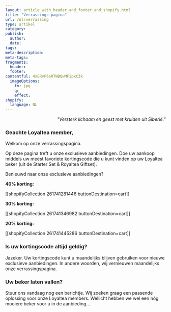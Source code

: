 ```yaml
---
layout: article_with_header_and_footer_and_shopify.html
title: "Verrassings-pagina"
url: /nl/verrassing
type: artikel
category:
publish:
  author:
  date:
tags:
meta-description:
meta-tags:
fragments:
  header:
  footer:
contentful: 4xERvF6aRTWBQwMFipxC3k
  imageOptions:
    fm: jpg
    q: 
    effect:
shopify:
  language: NL
---
```

<p style="text-align: right"><i>"Versterk lichaam en geest met kruiden uit Siberië."</i></p>

### Geachte Loyaltea member,

Welkom op onze verrassingspagina.

Op deze pagina treft u onze exclusieve aanbiedingen. Doe uw aankoop middels uw meest favoriete kortingscode die u kunt vinden op uw Loyaltea beker (uit de Starter Set & Royaltea Giftset).

Benieuwd naar onze exclusieve aanbiedingen?

**40% korting:**

[[shopifyCollection 261741281446 buttonDestination=cart]]

**30% korting:**

[[shopifyCollection 261741346982 buttonDestination=cart]]

**20% korting:**

[[shopifyCollection 261741445286 buttonDestination=cart]]

### Is uw kortingscode altijd geldig?
Jazeker. Uw kortingscode kunt u maandelijks blijven gebruiken voor nieuwe exclusieve aanbiedingen. In andere woorden, wij vernieuwen maandelijks onze verrassingspagina.

### Uw beker laten vallen?
Stuur ons vandaag nog een berichtje. Wij zoeken graag een passende oplossing voor onze Loyaltea members. Wellicht hebben we wel een nóg mooiere beker voor u in de aanbieding...
